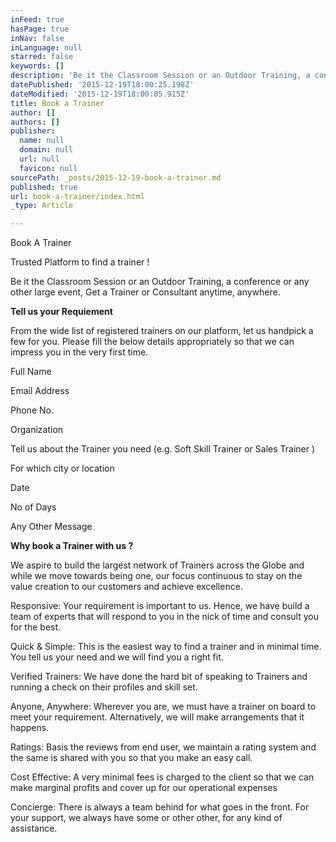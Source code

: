 ```yaml
---
inFeed: true
hasPage: true
inNav: false
inLanguage: null
starred: false
keywords: []
description: 'Be it the Classroom Session or an Outdoor Training, a conference or any other large event, Get a Trainer or Consultant anytime, anywhere.'
datePublished: '2015-12-19T18:00:25.198Z'
dateModified: '2015-12-19T18:00:05.915Z'
title: Book a Trainer
author: []
authors: []
publisher:
  name: null
  domain: null
  url: null
  favicon: null
sourcePath: _posts/2015-12-19-book-a-trainer.md
published: true
url: book-a-trainer/index.html
_type: Article

---
```

Book A Trainer

Trusted Platform to find a trainer !

Be it the Classroom Session or an Outdoor Training, a conference or any other large event, Get a Trainer or Consultant anytime, anywhere.

**Tell us your Requiement**

From the wide list of registered trainers on our platform, let us handpick a few for you. Please fill the below details appropriately so that we can impress you in the very first time. 

Full Name

Email Address

Phone No.

Organization 

Tell us about the Trainer you need (e.g. Soft Skill Trainer or Sales Trainer )

For which city or location

Date

No of Days

Any Other Message

**Why book a Trainer with us ?**

We aspire to build the largest network of Trainers across the Globe and while we move towards being one, our focus continuous to stay on the value creation to our customers and achieve excellence.

Responsive: Your requirement is important to us. Hence, we have build a team of experts that will respond to you in the nick of time and consult you for the best.

Quick & Simple: This is the easiest way to find a trainer and in minimal time. You tell us your need and we will find you a right fit.

Verified Trainers: We have done the hard bit of speaking to Trainers and running a check on their profiles and skill set. 

Anyone, Anywhere: Wherever you are, we must have a trainer on board to meet your requirement. Alternatively, we will make arrangements that it happens.

Ratings: Basis the reviews from end user, we maintain a rating system and the same is shared with you so that you make an easy call.

Cost Effective: A very minimal fees is charged to the client so that we can make marginal profits and cover up for our operational expenses 

Concierge: There is always a team behind for what goes in the front. For your support, we always have some or other other, for any kind of assistance.